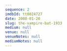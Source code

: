 ```yaml
---
sequence: 2
imdbId: tt0024727
date: 2008-01-20
slug: the-vampire-bat-1933
medium: null
venue: null
venueNotes: null
mediumNotes: null
---
```


